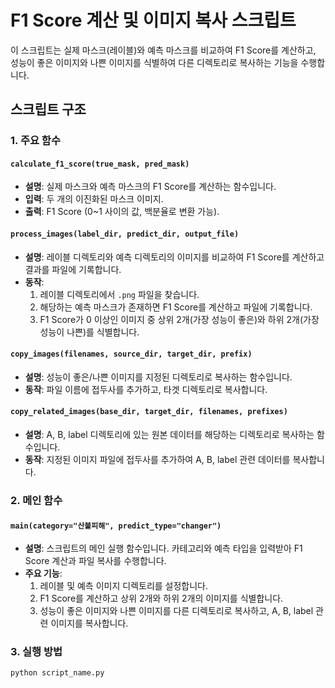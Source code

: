 # F1 Score 계산 및 이미지 복사 스크립트

이 스크립트는 실제 마스크(레이블)와 예측 마스크를 비교하여 F1 Score를 계산하고, 성능이 좋은 이미지와 나쁜 이미지를 식별하여 다른 디렉토리로 복사하는 기능을 수행합니다.

## 스크립트 구조

### 1. 주요 함수

#### `calculate_f1_score(true_mask, pred_mask)`
- **설명**: 실제 마스크와 예측 마스크의 F1 Score를 계산하는 함수입니다.
- **입력**: 두 개의 이진화된 마스크 이미지.
- **출력**: F1 Score (0~1 사이의 값, 백분율로 변환 가능).

#### `process_images(label_dir, predict_dir, output_file)`
- **설명**: 레이블 디렉토리와 예측 디렉토리의 이미지를 비교하여 F1 Score를 계산하고 결과를 파일에 기록합니다.
- **동작**:
  1. 레이블 디렉토리에서 `.png` 파일을 찾습니다.
  2. 해당하는 예측 마스크가 존재하면 F1 Score를 계산하고 파일에 기록합니다.
  3. F1 Score가 0 이상인 이미지 중 상위 2개(가장 성능이 좋은)와 하위 2개(가장 성능이 나쁜)를 식별합니다.

#### `copy_images(filenames, source_dir, target_dir, prefix)`
- **설명**: 성능이 좋은/나쁜 이미지를 지정된 디렉토리로 복사하는 함수입니다.
- **동작**: 파일 이름에 접두사를 추가하고, 타겟 디렉토리로 복사합니다.

#### `copy_related_images(base_dir, target_dir, filenames, prefixes)`
- **설명**: A, B, label 디렉토리에 있는 원본 데이터를 해당하는 디렉토리로 복사하는 함수입니다.
- **동작**: 지정된 이미지 파일에 접두사를 추가하여 A, B, label 관련 데이터를 복사합니다.

### 2. 메인 함수

#### `main(category="산불피해", predict_type="changer")`
- **설명**: 스크립트의 메인 실행 함수입니다. 카테고리와 예측 타입을 입력받아 F1 Score 계산과 파일 복사를 수행합니다.
- **주요 기능**:
  1. 레이블 및 예측 이미지 디렉토리를 설정합니다.
  2. F1 Score를 계산하고 상위 2개와 하위 2개의 이미지를 식별합니다.
  3. 성능이 좋은 이미지와 나쁜 이미지를 다른 디렉토리로 복사하고, A, B, label 관련 이미지를 복사합니다.

### 3. 실행 방법
```bash
python script_name.py
